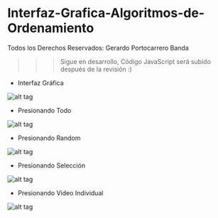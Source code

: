 # Interfaz-Grafica-Algoritmos-de-Ordenamiento
Todos los Derechos Reservados: Gerardo Portocarrero Banda
>>> Sigue en desarrollo, Código JavaScript será subido después de la revisión :)
- Interfaz Gráfica

![alt tag](https://github.com/GerardoTBO/Interfaz-Grafica-Algoritmos-de-Ordenamiento/blob/master/docs_img/screen1.png)
- Presionando Todo

![alt tag](https://github.com/GerardoTBO/Interfaz-Grafica-Algoritmos-de-Ordenamiento/blob/master/docs_img/screen2.png)
- Presionando Random

![alt tag](https://github.com/GerardoTBO/Interfaz-Grafica-Algoritmos-de-Ordenamiento/blob/master/docs_img/screen3.png)
- Presionando Selección

![alt tag](https://github.com/GerardoTBO/Interfaz-Grafica-Algoritmos-de-Ordenamiento/blob/master/docs_img/screen4.png)
- Presionando Video Individual

![alt tag](https://github.com/GerardoTBO/Interfaz-Grafica-Algoritmos-de-Ordenamiento/blob/master/docs_img/screen5.png)
